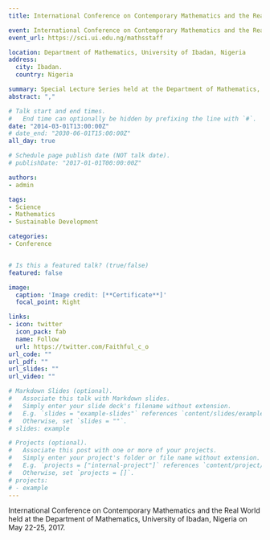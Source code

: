 ```yaml
---
title: International Conference on Contemporary Mathematics and the Real World

event: International Conference on Contemporary Mathematics and the Real World
event_url: https://sci.ui.edu.ng/mathsstaff

location: Department of Mathematics, University of Ibadan, Nigeria
address:
  city: Ibadan.
  country: Nigeria

summary: Special Lecture Series held at the Department of Mathematics, University of Ibadan, Nigeria. Delivered by Prof Abass Sagna, Associate Prof., Laboratory of Mathematics and Modeling of Evry, France.
abstract: "," 

# Talk start and end times.
#   End time can optionally be hidden by prefixing the line with `#`.
date: "2014-03-01T13:00:00Z"
# date_end: "2030-06-01T15:00:00Z"
all_day: true

# Schedule page publish date (NOT talk date).
# publishDate: "2017-01-01T00:00:00Z"

authors:
- admin

tags:
- Science
- Mathematics
- Sustainable Development

categories:
- Conference


# Is this a featured talk? (true/false)
featured: false

image:
  caption: 'Image credit: [**Certificate**]'
  focal_point: Right

links:
- icon: twitter
  icon_pack: fab
  name: Follow
  url: https://twitter.com/Faithful_c_o
url_code: ""
url_pdf: ""
url_slides: ""
url_video: ""

# Markdown Slides (optional).
#   Associate this talk with Markdown slides.
#   Simply enter your slide deck's filename without extension.
#   E.g. `slides = "example-slides"` references `content/slides/example-slides.md`.
#   Otherwise, set `slides = ""`.
# slides: example

# Projects (optional).
#   Associate this post with one or more of your projects.
#   Simply enter your project's folder or file name without extension.
#   E.g. `projects = ["internal-project"]` references `content/project/deep-learning/index.md`.
#   Otherwise, set `projects = []`.
# projects:
# - example
---
```


International Conference on Contemporary Mathematics and the Real World held at the Department of Mathematics, University of Ibadan, Nigeria on May 22-25, 2017. 


